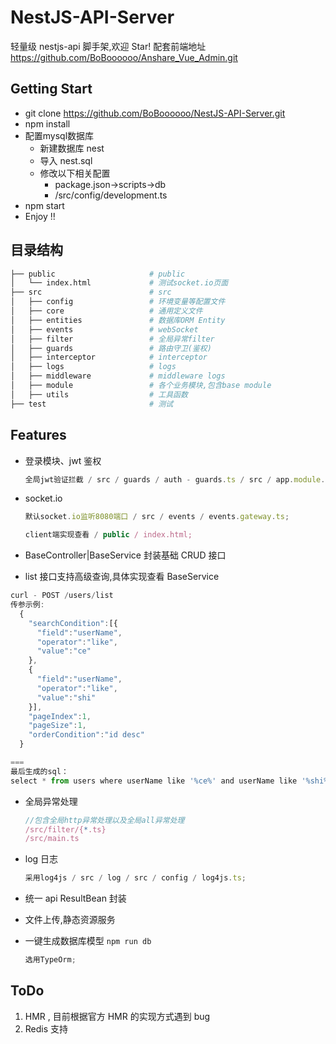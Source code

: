 # NestJS-API-Server

轻量级 nestjs-api 脚手架,欢迎 Star!
配套前端地址 https://github.com/BoBoooooo/Anshare_Vue_Admin.git

## Getting Start

* git clone https://github.com/BoBoooooo/NestJS-API-Server.git
* npm install
* 配置mysql数据库
  * 新建数据库 nest 
  * 导入 nest.sql
  * 修改以下相关配置
    * package.json->scripts->db
    * /src/config/development.ts
* npm start
* Enjoy !!

## 目录结构

```bash
├── public                     # public
│   └── index.html             # 测试socket.io页面
├── src                        # src
│   ├── config                 # 环境变量等配置文件
│   ├── core                   # 通用定义文件
│   ├── entities               # 数据库ORM Entity
│   ├── events                 # webSocket
│   ├── filter                 # 全局异常filter
│   ├── guards                 # 路由守卫(鉴权)
│   ├── interceptor            # interceptor
│   ├── logs                   # logs
│   ├── middleware             # middleware logs
│   ├── module                 # 各个业务模块,包含base module
│   ├── utils                  # 工具函数
├── test                       # 测试
````

## Features

- 登录模块、jwt 鉴权

  ```javascript
  全局jwt验证拦截 / src / guards / auth - guards.ts / src / app.module.ts;
  ```

- socket.io

  ```javascript
  默认socket.io监听8080端口 / src / events / events.gateway.ts;

  client端实现查看 / public / index.html;
  ```

- BaseController|BaseService 封装基础 CRUD 接口

- list 接口支持高级查询,具体实现查看 BaseService

```javascript
curl - POST /users/list
传参示例:
  {
    "searchCondition":[{
      "field":"userName",
      "operator":"like",
      "value":"ce"
    },
    {
      "field":"userName",
      "operator":"like",
      "value":"shi"
    }],
    "pageIndex":1,
    "pageSize":1,
    "orderCondition":"id desc"
  }

===
最后生成的sql：
select * from users where userName like '%ce%' and userName like '%shi%' order by id desc limit 1,1

```

- 全局异常处理
  ```javascript
  //包含全局http异常处理以及全局all异常处理
  /src/filter/{*.ts}
  /src/main.ts
  ```
- log 日志
  ```javascript
  采用log4js / src / log / src / config / log4js.ts;
  ```
- 统一 api ResultBean 封装

- 文件上传,静态资源服务

- 一键生成数据库模型 `npm run db`
  ```javascript
  选用TypeOrm;
  ```

## ToDo

1. HMR , 目前根据官方 HMR 的实现方式遇到 bug
2. Redis 支持
